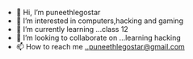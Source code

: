 - 👋 Hi, I’m puneethlegostar
- 👀 I’m interested in computers,hacking and gaming
- 🌱 I’m currently learning ...class 12
- 💞️ I’m looking to collaborate on ...learning hacking
- 📫 How to reach me ..puneethlegostar@gmail.com

<!---
puneethlegostar/puneethlegostar is a ✨ special ✨ repository because its `README.md` (this file) appears on your GitHub profile.
You can click the Preview link to take a look at your changes.
--->
